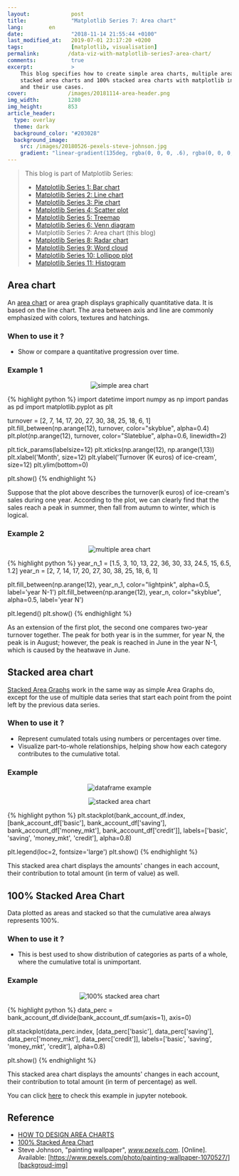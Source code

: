 ```yaml
---
layout:             post
title:              "Matplotlib Series 7: Area chart"
lang:        en
date:               "2018-11-14 21:55:44 +0100"
last_modified_at:   2019-07-01 23:17:20 +0200
tags:               [matplotlib, visualisation]
permalink:         /data-viz-with-matplotlib-series7-area-chart/
comments:           true
excerpt:            >
    This blog specifies how to create simple area charts, multiple area charts,
    stacked area charts and 100% stacked area charts with matplotlib in Python,
    and their use cases.
cover:             /images/20181114-area-header.png
img_width:         1280
img_height:        853
article_header:
  type: overlay
  theme: dark
  background_color: "#203028"
  background_image:
    src: /images/20180526-pexels-steve-johnson.jpg
    gradient: "linear-gradient(135deg, rgba(0, 0, 0, .6), rgba(0, 0, 0, .4))"
---
```


> This blog is part of Matplotlib Series:
> * [Matplotlib Series 1: Bar chart][series1]
> * [Matplotlib Series 2: Line chart][series2]
> * [Matplotlib Series 3: Pie chart][series3]
> * [Matplotlib Series 4: Scatter plot][series4]
> * [Matplotlib Series 5: Treemap][series5]
> * [Matplotlib Series 6: Venn diagram][series6]
> * Matplotlib Series 7: Area chart (this blog)
> * [Matplotlib Series 8: Radar chart][series8]
> * [Matplotlib Series 9: Word cloud][series9]
> * [Matplotlib Series 10: Lollipop plot][series10]
> * [Matplotlib Series 11: Histogram][series11]

## Area chart
An [area chart][area chart] or area graph displays graphically quantitative data.
It is based on the line chart. The area between axis and line are commonly
emphasized with colors, textures and hatchings.

### When to use it ?
- Show or compare a quantitative progression over time.

### Example 1
<p align="center">
  <img alt="simple area chart"
  src="{{ site.baseurl }}/images/20181114-simple-area-chart.png"/>
</p>

{% highlight python %}
import datetime
import numpy as np
import pandas as pd
import matplotlib.pyplot as plt

turnover = [2, 7, 14, 17, 20, 27, 30, 38, 25, 18, 6, 1]
plt.fill_between(np.arange(12), turnover,
                 color="skyblue", alpha=0.4)
plt.plot(np.arange(12), turnover, color="Slateblue",
         alpha=0.6, linewidth=2)

plt.tick_params(labelsize=12)
plt.xticks(np.arange(12), np.arange(1,13))
plt.xlabel('Month', size=12)
plt.ylabel('Turnover (K euros) of ice-cream', size=12)
plt.ylim(bottom=0)

plt.show()
{% endhighlight %}

Suppose that the plot above describes the turnover(k euros) of ice-cream's
sales during one year. According to the plot, we can clearly find that the
sales reach a peak in summer, then fall from autumn to winter, which is logical.

### Example 2
<p align="center">
  <img alt="multiple area chart"
  src="{{ site.baseurl }}/images/20181114-multi-area-chart.png"/>
</p>

{% highlight python %}
year_n_1 = [1.5, 3, 10, 13, 22, 36, 30, 33, 24.5, 15, 6.5, 1.2]
year_n = [2, 7, 14, 17, 20, 27, 30, 38, 25, 18, 6, 1]

plt.fill_between(np.arange(12), year_n_1, color="lightpink",
                 alpha=0.5, label='year N-1')
plt.fill_between(np.arange(12), year_n, color="skyblue",
                 alpha=0.5, label='year N')

plt.legend()
plt.show()
{% endhighlight %}

As an extension of the first plot, the second one compares two-year turnover
together. The peak for both year is in the summer, for year N, the peak is in
August; however, the peak is reached in June in the year N-1, which is caused
by the heatwave in June.

## Stacked area chart
[Stacked Area Graphs][Stacked Area Graph] work in the same way as simple Area
Graphs do, except for the use of multiple data series that start each point
from the point left by the previous data series.

### When to use it ?
- Represent cumulated totals using numbers or percentages over time.
- Visualize part-to-whole relationships, helping show how each category
contributes to the cumulative total.

### Example
<p align="center">
  <img alt="dataframe example"
  src="{{ site.baseurl }}/images/20181114-df.png"/>
</p>

<p align="center">
  <img alt="stacked area chart"
  src="{{ site.baseurl }}/images/20181114-stacked-area-chart.png"/>
</p>

{% highlight python %}
plt.stackplot(bank_account_df.index,
              [bank_account_df['basic'], bank_account_df['saving'],
               bank_account_df['money_mkt'], bank_account_df['credit']],
              labels=['basic', 'saving', 'money_mkt', 'credit'],
              alpha=0.8)

plt.legend(loc=2, fontsize='large')
plt.show()
{% endhighlight %}

This stacked area chart displays the amounts' changes in each account, their
contribution to total amount (in term of value) as well.

## 100% Stacked Area Chart
Data plotted as areas and stacked so that the cumulative area always represents
100%.

### When to use it ?
- This is best used to show distribution of categories as parts of a whole,
where the cumulative total is unimportant.

### Example
<p align="center">
  <img alt="100% stacked area chart"
  src="{{ site.baseurl }}/images/20181114-full-stacked-area-chart.png"/>
</p>

{% highlight python %}
data_perc = bank_account_df.divide(bank_account_df.sum(axis=1), axis=0)

plt.stackplot(data_perc.index,
              [data_perc['basic'], data_perc['saving'],
               data_perc['money_mkt'], data_perc['credit']],
              labels=['basic', 'saving', 'money_mkt', 'credit'],
              alpha=0.8)

plt.show()
{% endhighlight %}

This stacked area chart displays the amounts' changes in each account, their
contribution to total amount (in term of percentage) as well.

You can click [here][notebook] to check this example in jupyter notebook.

## Reference
- [HOW TO DESIGN AREA CHARTS][r1]
- [100% Stacked Area Chart][r2]
- Steve Johnson, "painting wallpaper", _www.pexels.com_. [Online]. Available: [https://www.pexels.com/photo/painting-wallpaper-1070527/][backgroud-img]

[area chart]: https://en.wikipedia.org/wiki/Area_chart
[Stacked Area Graph]: https://datavizcatalogue.com/methods/stacked_area_graph.html
[notebook]: https://github.com/jingwen-z/python-playground/blob/master/python_for_data_analysis/plotting_and_visualization/area_chart.ipynb
[r1]: https://visage.co/data-visualization-101-area-charts/
[r2]: https://exceljet.net/chart-type/100-stacked-area-chart
[series1]: https://jingwen-z.github.io/data-viz-with-matplotlib-series1-bar-chart/
[series2]: https://jingwen-z.github.io/data-viz-with-matplotlib-series2-line-chart/
[series3]: https://jingwen-z.github.io/data-viz-with-matplotlib-series3-pie-chart/
[series4]: https://jingwen-z.github.io/data-viz-with-matplotlib-series4-scatter-plot/
[series5]: https://jingwen-z.github.io/data-viz-with-matplotlib-series5-treemap/
[series6]: https://jingwen-z.github.io/data-viz-with-matplotlib-series6-venn-diagram/
[series8]: https://jingwen-z.github.io/data-viz-with-matplotlib-series8-radar-chart/
[series9]: https://jingwen-z.github.io/data-viz-with-matplotlib-series9-word-cloud/
[series10]: https://jingwen-z.github.io/data-viz-with-matplotlib-series10-lollipop-plot/
[series11]: https://jingwen-z.github.io/data-viz-with-matplotlib-series11-histogram/
[backgroud-img]: https://www.pexels.com/photo/painting-wallpaper-1070527/
